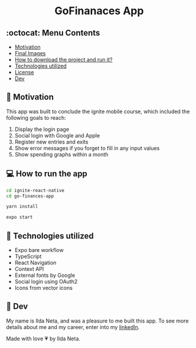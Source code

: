 # <h1 align="center">GoFinanaces App</h1>

## :octocat: Menu Contents

- [Motivation](#pushpin-motivation)
- [Final Images](#final-images)
- [How to download the project and run it?](#computer-how-to-run-the-app)
- [Technologies utilized](#wrench-technologies-utilized)
- [License](#scroll-license)
- [Dev](#pencil-dev)

## :pushpin: Motivation

This app was built to conclude the ignite mobile course, which included the following goals to reach:

1. Display the login page
2. Social login with Google and Apple
3. Register new entries and exits
4. Show error messages if you forget to fill in any input values
5. Show spending graphs within a month

## :computer: How to run the app

```bash
cd ignite-react-native
cd go-finances-app

yarn install

expo start
```

## :wrench: Technologies utilized

- Expo bare workflow
- TypeScript
- React Navigation
- Context API
- External fonts by Google
- Social login using OAuth2
- Icons from vector icons

## :pencil: Dev

My name is Ilda Neta, and was a pleasure to me built this app.
To see more details about me and my career, enter into my [linkedIn](https://www.linkedin.com/in/ildaneta/).

Made with love :heartpulse: by Ilda Neta.
